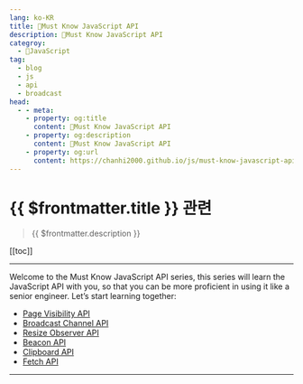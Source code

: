 ```yaml
---
lang: ko-KR
title: 🧶Must Know JavaScript API
description: 🧶Must Know JavaScript API
categroy:
  - 🧶JavaScript
tag: 
  - blog
  - js
  - api
  - broadcast
head:
  - - meta:
    - property: og:title
      content: 🧶Must Know JavaScript API
    - property: og:description
      content: 🧶Must Know JavaScript API
    - property: og:url
      content: https://chanhi2000.github.io/js/must-know-javascript-api
---
```


# {{ $frontmatter.title }} 관련

> {{ $frontmatter.description }}

[[toc]]

---

Welcome to the Must Know JavaScript API series, this series will learn the JavaScript API with you, so that you can be more proficient in using it like a senior engineer. Let’s start learning together:

- [Page Visibility API](page-visibility.md)
- [Broadcast Channel API](broadcast-channel.md)
- [Resize Observer API](resize-observer.md)
- [Beacon API](beacon.md)
- [Clipboard API](clipboard.md)
- [Fetch API](fetch.md)

---

<TagLinks />